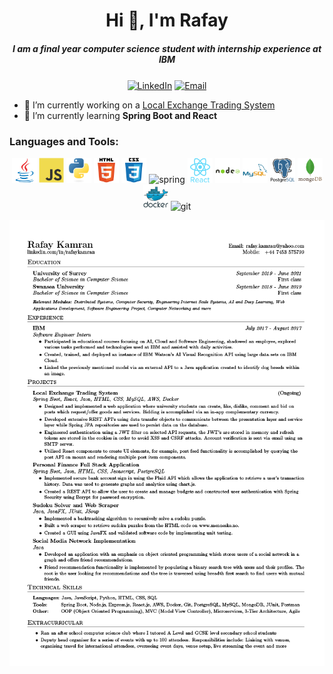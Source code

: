 <h1 align="center">Hi 👋, I'm Rafay</h1>
<h5 align="center">I am a final year computer science student with internship experience at IBM</h5>
<p align="center">
<a href="https://linkedin.com/in/rafaykamran" target="blank"><img align="center" src="https://img.shields.io/badge/-RafayKamran-blue?style=flat-square&logo=Linkedin&logoColor=white&link=https://www.linkedin.com/in/rafaykamran/" alt="LinkedIn" /></a>
<a href="mailto:rafay.kamran@yahoo.com" target="blank"><img align="center" src="https://img.shields.io/badge/-rafay.kamran@yahoo.com-c14438?style=flat-square&logo=Gmail&logoColor=white&link=mailto:rafay.kamran@yahoo.com" alt="Email" /></a>

- 🔭 I’m currently working on a [Local Exchange Trading System](https://github.com/RafayKamran/LocalExchangeTradingSystem)
- 🌱 I’m currently learning **Spring Boot and React**

<h3 align="left">Languages and Tools:</h3>
<p align="center"> <img src="https://raw.githubusercontent.com/devicons/devicon/master/icons/java/java-original.svg" alt="java" width="40" height="40"/> <img src="https://raw.githubusercontent.com/devicons/devicon/master/icons/javascript/javascript-original.svg" alt="javascript" width="40" height="40"/> <img src="https://raw.githubusercontent.com/devicons/devicon/master/icons/python/python-original.svg" alt="python" width="40" height="40"/> <img src="https://raw.githubusercontent.com/devicons/devicon/master/icons/html5/html5-original-wordmark.svg" alt="html5" width="40" height="40"/> <img src="https://raw.githubusercontent.com/devicons/devicon/master/icons/css3/css3-original-wordmark.svg" alt="css3" width="40" height="40"/> <img src="https://www.vectorlogo.zone/logos/springio/springio-icon.svg" alt="spring" width="40" height="40"/> <img src="https://raw.githubusercontent.com/devicons/devicon/master/icons/react/react-original-wordmark.svg" alt="react" width="40" height="40"/> <img src="https://raw.githubusercontent.com/devicons/devicon/master/icons/nodejs/nodejs-original-wordmark.svg" alt="nodejs" width="40" height="40"/> <img src="https://raw.githubusercontent.com/devicons/devicon/master/icons/mysql/mysql-original-wordmark.svg" alt="mysql" width="40" height="40"/> <img src="https://raw.githubusercontent.com/devicons/devicon/master/icons/postgresql/postgresql-original-wordmark.svg" alt="postgresql" width="40" height="40"/> <img src="https://raw.githubusercontent.com/devicons/devicon/master/icons/mongodb/mongodb-original-wordmark.svg" alt="mongodb" width="40" height="40"/> <img src="https://raw.githubusercontent.com/devicons/devicon/master/icons/docker/docker-original-wordmark.svg" alt="docker" width="40" height="40"/> <img src="https://www.vectorlogo.zone/logos/git-scm/git-scm-icon.svg" alt="git" width="40" height="40"/>
</p>

<p align="center">
    <a href = "https://github.com/RafayKamran/RafayKamran/blob/Experimenting/Rafay_Kamran_CV.pdf"><img src="Rafay_Kamran_CV.png" alt="CV" class="center" style = "" /></a>
</p>
<!--
### Hi there, my name is Rafay 👋

[![Linkedin Badge](https://img.shields.io/badge/-RafayKamran-blue?style=flat-square&logo=Linkedin&logoColor=white&link=https://www.linkedin.com/in/rafaykamran/)](https://www.linkedin.com/in/rafaykamran/)
[![Email Badge](https://img.shields.io/badge/-rafay.kamran@yahoo.com-c14438?style=flat-square&logo=Gmail&logoColor=white&link=mailto:rafay.kamran@yahoo.com)](mailto:rafay.kamran@yahoo.com)

I am a final year computer science student at the University of Surrey with work experience at IBM.

- 🔭 I’m currently working on my Local Exchange Trading System
- 🌱 I’m currently learning Spring Boot and React

Languages:

<img src="https://www.vectorlogo.zone/logos/java/java-ar21.svg" alt="Java">
<img src="https://upload.vectorlogo.zone/logos/javascript/images/239ec8a4-163e-4792-83b6-3f6d96911757.svg" alt="JavaScript" height=50 style="margin-bottom:5px">

<img src="https://www.vectorlogo.zone/logos/w3_html5/w3_html5-ar21.svg" alt="HTML">
<img src="https://cdn.worldvectorlogo.com/logos/css3.svg" alt="CSS" height=50 style="margin-bottom:9px">
<img src="https://www.vectorlogo.zone/logos/python/python-ar21.svg" alt="Python">

Tools:

<img src="https://www.vectorlogo.zone/logos/springio/springio-ar21.svg" alt="Spring Boot">
<img src="https://www.vectorlogo.zone/logos/reactjs/reactjs-ar21.svg" alt="React">
<img src="https://www.vectorlogo.zone/logos/nodejs/nodejs-ar21.svg" alt="NodeJs">

<img src="https://www.vectorlogo.zone/logos/springio/springio-ar21.svg" alt="Spring Boot"> -->

<!--
**RafayKamran/RafayKamran** is a ✨ _special_ ✨ repository because its `README.md` (this file) appears on your GitHub profile.

Here are some ideas to get you started:

- 🔭 I’m currently working on ...
- 🌱 I’m currently learning ...
- 👯 I’m looking to collaborate on ...
- 🤔 I’m looking for help with ...
- 💬 Ask me about ...
- 📫 How to reach me: ...
- 😄 Pronouns: ...
- ⚡ Fun fact: ...
-->
